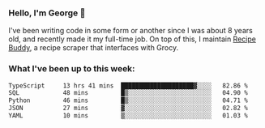 ### Hello, I'm George 👋

I've been writing code in some form or another since I was about 8 years old, and recently made it my full-time job. On top of this, I maintain [Recipe Buddy](https://github.com/georgegebbett/recipe-buddy), a recipe scraper that interfaces with Grocy.  

<!--
**georgegebbett/georgegebbett** is a ✨ _special_ ✨ repository because its `README.md` (this file) appears on your GitHub profile.

Here are some ideas to get you started:

- 🔭 I’m currently working on ...
- 🌱 I’m currently learning ...
- 👯 I’m looking to collaborate on ...
- 🤔 I’m looking for help with ...
- 💬 Ask me about ...
- 📫 How to reach me: ...
- 😄 Pronouns: ...
- ⚡ Fun fact: ...
-->

### What I've been up to this week:
<!--START_SECTION:waka-->

```txt
TypeScript     13 hrs 41 mins  ████████████████████▓░░░░   82.86 %
SQL            48 mins         █▒░░░░░░░░░░░░░░░░░░░░░░░   04.90 %
Python         46 mins         █▒░░░░░░░░░░░░░░░░░░░░░░░   04.71 %
JSON           27 mins         ▓░░░░░░░░░░░░░░░░░░░░░░░░   02.82 %
YAML           10 mins         ▒░░░░░░░░░░░░░░░░░░░░░░░░   01.03 %
```

<!--END_SECTION:waka-->
